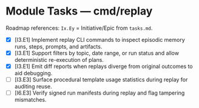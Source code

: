# Module Tasks — cmd/replay

Roadmap references: `Ix.Ey` = Initiative/Epic from `tasks.md`.

- [x] [I3.E1] Implement replay CLI commands to inspect episodic memory runs, steps, prompts, and artifacts.
- [x] [I3.E1] Support filters by topic, date range, or run status and allow deterministic re-execution of plans.
- [x] [I3.E1] Emit diff reports when replays diverge from original outcomes to aid debugging.
- [ ] [I3.E3] Surface procedural template usage statistics during replay for auditing reuse.
- [ ] [I6.E3] Verify signed run manifests during replay and flag tampering mismatches.
